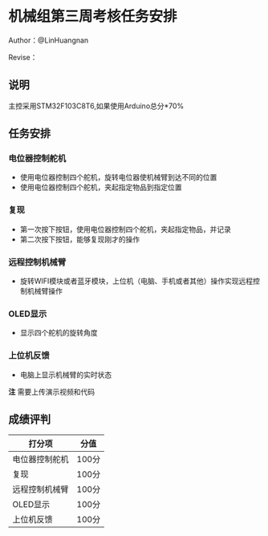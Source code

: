 # 机械组第三周考核任务安排

Author：@LinHuangnan

Revise：

## 说明
主控采用STM32F103C8T6,如果使用Arduino总分*70%

## 任务安排
### 电位器控制舵机
- 使用电位器控制四个舵机，旋转电位器使机械臂到达不同的位置
- 使用电位器控制四个舵机，夹起指定物品到指定位置

### 复现
- 第一次按下按钮，使用电位器控制四个舵机，夹起指定物品，并记录
- 第二次按下按钮，能够复现刚才的操作

### 远程控制机械臂
- 旋转WIFI模块或者蓝牙模块，上位机（电脑、手机或者其他）操作实现远程控制机械臂操作

### OLED显示
- 显示四个舵机的旋转角度

### 上位机反馈
- 电脑上显示机械臂的实时状态

**注** 需要上传演示视频和代码

## 成绩评判
| 打分项 | 分值 |
| ---- | ---- | 
| 电位器控制舵机 | 100分 |
| 复现 | 100分 |
| 远程控制机械臂 | 100分 |
| OLED显示 | 100分 |
| 上位机反馈 | 100分 |

